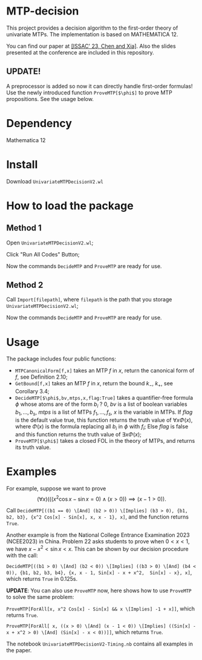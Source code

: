 # MTP-decision
This project provides a decision algorithm to the first-order theory of univariate MTPs. The implementation is based on MATHEMATICA 12. 

You can find our paper at [[ISSAC' 23, Chen and Xia]](https://dl.acm.org/doi/abs/10.1145/3597066.3597104). Also the slides presented at the conference are included in this repository.

## **UPDATE!**
A preprocessor is added so now it can directly handle first-order formulas! Use the newly introduced function `ProveMTP[$\phi$]` to prove MTP propositions. See the usage below.

# Dependency
Mathematica 12

# Install
Download `UnivariateMTPDecisionV2.wl`

# How to load the package
## Method 1
Open `UnivariateMTPDecisionV2.wl`;

Click "Run All Codes" Button;

Now the commands `DecideMTP` and `ProveMTP` are ready for use.
## Method 2
Call `Import[filepath]`, where `filepath` is the path that you storage `UnivariateMTPDecisionV2.wl`;

Now the commands `DecideMTP` and `ProveMTP` are ready for use.

# Usage
The package includes four public functions:
 - `MTPCanonicalForm[f,x]` takes an MTP $f$ in $x$, return the canonical form of $f$, see Definition 2.10;
 - `GetBound[f,x]` takes an MTP $f$ in $x$, return the bound $k_-$, $k_+$, see Corollary 3.4;
 - `DecideMTP[$\phi$,bv,mtps,x,flag:True]` takes a quantifier-free formula $\phi$ whose atoms are of the form $b_i~?~0$, $bv$ is a list of boolean variables ${b_1,\ldots,b_s}$, $mtps$ is a list of MTPs ${f_1,\ldots,f_s}$, $x$ is the variable in MTPs. If $flag$ is the default value true, this function returns the truth value of $\forall x \Phi(x)$, where $\Phi(x)$ is the formula replacing all $b_i$ in $\phi$ with $f_i$; Else $flag$ is false and this function returns the truth value of $\exists x \Phi(x)$;
 - `ProveMTP[$\phi$]` takes a closed FOL in the theory of MTPs, and returns its truth value.

# Examples
For example, suppose we want to prove 
$$(\forall x)\left(\left(\left(x^2\cos x-\sin x=0\right)\wedge \left(x>0\right)\right)\implies\left(x-1>0\right)\right).$$

Call `DecideMTP[((b1 == 0) \[And] (b2 > 0)) \[Implies] (b3 > 0), {b1, b2, b3}, {x^2 Cos[x] - Sin[x], x, x - 1}, x]`, and the function returns `True`.

Another example is from the National College Entrance Examination 2023 (NCEE2023) in China. Problem 22 asks students to prove when $0 < x < 1$, we have $x-x^2 < \sin x < x$. This can be shown by our decision procedure with the call:

`DecideMTP[((b1 > 0) \[And] (b2 < 0)) \[Implies] ((b3 > 0) \[And] (b4 < 0)), {b1, b2, b3, b4}, {x, x - 1, Sin[x] - x + x^2,  Sin[x] - x}, x]`, which returns `True` in 0.125s.

**UPDATE**: You can also use `ProveMTP` now, here shows how to use `ProveMTP` to solve the same problem:

`ProveMTP[ForAll[x, x^2 Cos[x] - Sin[x] && x \[Implies] -1 + x]]`, which returns `True`.

`ProveMTP[ForAll[ x, ((x > 0) \[And] (x - 1 < 0)) \[Implies] ((Sin[x] - x + x^2 > 0) \[And] (Sin[x] - x < 0))]]`, which returns `True`.

The notebook `UnivariateMTPDecisionV2-Timing.nb` contains all examples in the paper.
